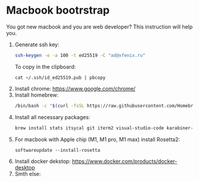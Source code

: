 # Macbook bootrstrap
You got new macbook and you are web developer? This instruction will help you.

1. Generate ssh key:
    ```bash
    ssh-keygen -o -a 100 -t ed25519 -C "ad@xfenix.ru"
    ```
    To copy in the clipboard:
    ```
    cat ~/.ssh/id_ed25519.pub | pbcopy
    ```
3. Install chrome: https://www.google.com/chrome/
4. Install homebrew:
    ```bash
    /bin/bash -c "$(curl -fsSL https://raw.githubusercontent.com/Homebrew/install/HEAD/install.sh)"
    ```
1. Install all necessary packages:
    ```bash
    brew install stats itsycal git iterm2 visual-studio-code karabiner-elements pyenv gpg-suite
    ```
1. For macbook with Apple chip (M1, M1 pro, M1 max) install Rosetta2: 
    ```
    softwareupdate --install-rosetta
    ```
1. Install docker dekstop: https://www.docker.com/products/docker-desktop
1. Smth else:
    ```bash
    
    ```
